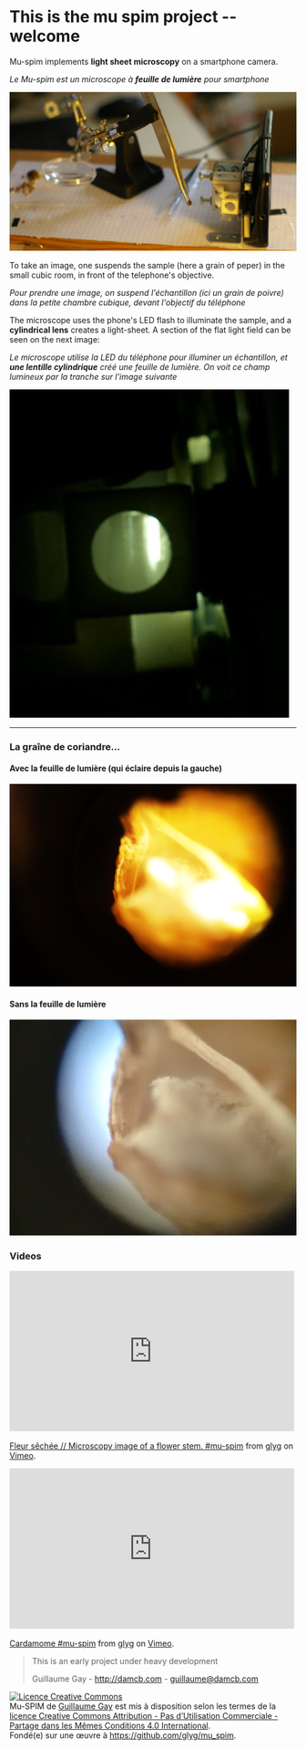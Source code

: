 # This is the mu spim project -- welcome


Mu-spim implements **light sheet microscopy** on a
smartphone camera.

_Le Mu-spim est un microscope à **feuille de lumière** pour smartphone_

 ![The mu-spim v.0.1 - rubber](gallery/mu-spim_instrument.jpg)

To take an image, one suspends the sample (here a grain of peper) in the small cubic room, in front of the telephone's objective.

_Pour prendre une image, on suspend l'échantillon (ici un grain de poivre) dans
la petite chambre cubique, devant l'objectif du téléphone_


The microscope uses the phone's LED flash to illuminate the sample, and a **cylindrical lens** creates a light-sheet. A section of the flat light field can be seen on the next image:

_Le microscope utilise la LED du téléphone pour illuminer un échantillon, et **une lentille cylindrique** créé une feuille de lumière. On voit ce champ lumineux par la tranche sur l'image suivante_

![The mu-spim v.0.1 - rubber](gallery/mu-spim_light_sheet.jpg)

<hr/>

### La graîne de coriandre...

#### Avec la feuille de lumière (qui éclaire depuis la gauche)

![The mu-spim v.0.1 - rubber](gallery/mu-spim_graine_de_coriandre.png)

#### Sans la feuille de lumière

![The mu-spim v.0.1 - rubber](gallery/mu_spim_graine_de_coriandre_2.jpg)


### Videos


<iframe src="https://player.vimeo.com/video/138321561" width="500" height="281" frameborder="0" webkitallowfullscreen mozallowfullscreen allowfullscreen></iframe> <p><a href="https://vimeo.com/138321561">Fleur s&ecirc;ch&eacute;e // Microscopy image of a flower stem. #mu-spim</a> from <a href="https://vimeo.com/user12210065">glyg</a> on <a href="https://vimeo.com">Vimeo</a>.</p>



<iframe src="https://player.vimeo.com/video/138322430" width="500" height="281" frameborder="0" webkitallowfullscreen mozallowfullscreen allowfullscreen></iframe> <p><a href="https://vimeo.com/138322430">Cardamome #mu-spim</a> from <a href="https://vimeo.com/user12210065">glyg</a> on <a href="https://vimeo.com">Vimeo</a>.</p>



> This is an early project under heavy development
>
> Guillaume Gay - http://damcb.com - guillaume@damcb.com


<a rel="license" href="http://creativecommons.org/licenses/by-nc-sa/4.0/"><img alt="Licence Creative Commons" style="border-width:0" src="https://i.creativecommons.org/l/by-nc-sa/4.0/88x31.png" /></a><br /><span xmlns:dct="http://purl.org/dc/terms/" property="dct:title">Mu-SPIM</span> de <a xmlns:cc="http://creativecommons.org/ns#" href="http://damcb.com" property="cc:attributionName" rel="cc:attributionURL">Guillaume Gay</a> est mis à disposition selon les termes de la <a rel="license" href="http://creativecommons.org/licenses/by-nc-sa/4.0/">licence Creative Commons Attribution - Pas d’Utilisation Commerciale - Partage dans les Mêmes Conditions 4.0 International</a>.<br />Fondé(e) sur une œuvre à <a xmlns:dct="http://purl.org/dc/terms/" href="https://github.com/glyg/mu_spim" rel="dct:source">https://github.com/glyg/mu_spim</a>.
